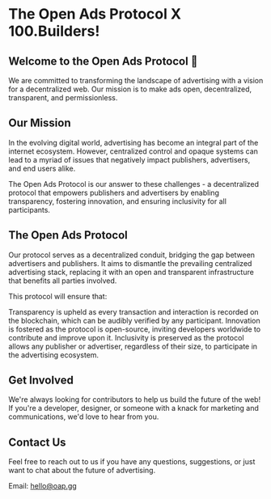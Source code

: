 # The Open Ads Protocol X 100.Builders!

## Welcome to the Open Ads Protocol 👋

We are committed to transforming the landscape of advertising with a vision for a decentralized web. Our mission is to make ads open, decentralized, transparent, and permissionless.


## **Our Mission**

In the evolving digital world, advertising has become an integral part of the internet ecosystem. However, centralized control and opaque systems can lead to a myriad of issues that negatively impact publishers, advertisers, and end users alike.

The Open Ads Protocol is our answer to these challenges - a decentralized protocol that empowers publishers and advertisers by enabling transparency, fostering innovation, and ensuring inclusivity for all participants.


## **The Open Ads Protocol**

Our protocol serves as a decentralized conduit, bridging the gap between advertisers and publishers. It aims to dismantle the prevailing centralized advertising stack, replacing it with an open and transparent infrastructure that benefits all parties involved.

This protocol will ensure that:

Transparency is upheld as every transaction and interaction is recorded on the blockchain, which can be audibly verified by any participant.
Innovation is fostered as the protocol is open-source, inviting developers worldwide to contribute and improve upon it.
Inclusivity is preserved as the protocol allows any publisher or advertiser, regardless of their size, to participate in the advertising ecosystem.


## **Get Involved**

We're always looking for contributors to help us build the future of the web! If you're a developer, designer, or someone with a knack for marketing and communications, we'd love to hear from you.


## **Contact Us**

Feel free to reach out to us if you have any questions, suggestions, or just want to chat about the future of advertising.

Email: hello@oap.gg


